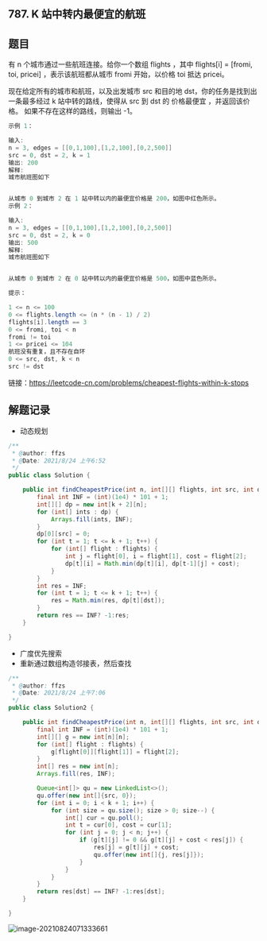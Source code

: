 ## 787. K 站中转内最便宜的航班

## 题目

有 n 个城市通过一些航班连接。给你一个数组 flights ，其中 flights[i] = [fromi, toi, pricei] ，表示该航班都从城市 fromi 开始，以价格 toi 抵达 pricei。

现在给定所有的城市和航班，以及出发城市 src 和目的地 dst，你的任务是找到出一条最多经过 k 站中转的路线，使得从 src 到 dst 的 价格最便宜 ，并返回该价格。 如果不存在这样的路线，则输出 -1。

 

```java
示例 1：

输入: 
n = 3, edges = [[0,1,100],[1,2,100],[0,2,500]]
src = 0, dst = 2, k = 1
输出: 200
解释: 
城市航班图如下


从城市 0 到城市 2 在 1 站中转以内的最便宜价格是 200，如图中红色所示。
示例 2：

输入: 
n = 3, edges = [[0,1,100],[1,2,100],[0,2,500]]
src = 0, dst = 2, k = 0
输出: 500
解释: 
城市航班图如下


从城市 0 到城市 2 在 0 站中转以内的最便宜价格是 500，如图中蓝色所示。
```




```java
提示：

1 <= n <= 100
0 <= flights.length <= (n * (n - 1) / 2)
flights[i].length == 3
0 <= fromi, toi < n
fromi != toi
1 <= pricei <= 104
航班没有重复，且不存在自环
0 <= src, dst, k < n
src != dst
```


链接：https://leetcode-cn.com/problems/cheapest-flights-within-k-stops

## 解题记录

+ 动态规划

```java
/**
 * @author: ffzs
 * @Date: 2021/8/24 上午6:52
 */
public class Solution {

    public int findCheapestPrice(int n, int[][] flights, int src, int dst, int k) {
        final int INF = (int)(1e4) * 101 + 1;
        int[][] dp = new int[k + 2][n];
        for (int[] ints : dp) {
            Arrays.fill(ints, INF);
        }
        dp[0][src] = 0;
        for (int t = 1; t <= k + 1; t++) {
            for (int[] flight : flights) {
                int j = flight[0], i = flight[1], cost = flight[2];
                dp[t][i] = Math.min(dp[t][i], dp[t-1][j] + cost);
            }
        }
        int res = INF;
        for (int t = 1; t <= k + 1; t++) {
            res = Math.min(res, dp[t][dst]);
        }
        return res == INF? -1:res;
    }

}
```

+ 广度优先搜索
+ 重新通过数组构造邻接表，然后查找

```java
/**
 * @author: ffzs
 * @Date: 2021/8/24 上午7:06
 */
public class Solution2 {

    public int findCheapestPrice(int n, int[][] flights, int src, int dst, int k) {
        final int INF = (int)(1e4) * 101 + 1;
        int[][] g = new int[n][n];
        for (int[] flight : flights) {
            g[flight[0]][flight[1]] = flight[2];
        }
        int[] res = new int[n];
        Arrays.fill(res, INF);

        Queue<int[]> qu = new LinkedList<>();
        qu.offer(new int[]{src, 0});
        for (int i = 0; i < k + 1; i++) {
            for (int size = qu.size(); size > 0; size--) {
                int[] cur = qu.poll();
                int t = cur[0], cost = cur[1];
                for (int j = 0; j < n; j++) {
                    if (g[t][j] != 0 && g[t][j] + cost < res[j]) {
                        res[j] = g[t][j] + cost;
                        qu.offer(new int[]{j, res[j]});
                    }
                }
            }
        }
        return res[dst] == INF? -1:res[dst];
    }

}
```

![image-20210824071333661](https://gitee.com/ffzs/picture_go/raw/master/img/image-20210824071333661.png)